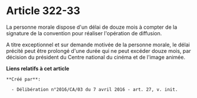 # Article 322-33

La personne morale dispose d'un délai de douze mois à compter de la signature de la convention pour réaliser l'opération de
diffusion.

A titre exceptionnel et sur demande motivée de la personne morale, le délai précité peut être prolongé d'une durée qui ne
peut excéder douze mois, par décision du président du Centre national du cinéma et de l'image animée.

**Liens relatifs à cet article**

	**Créé par**:

	  - Délibération n°2016/CA/03 du 7 avril 2016 - art. 27, v. init.
